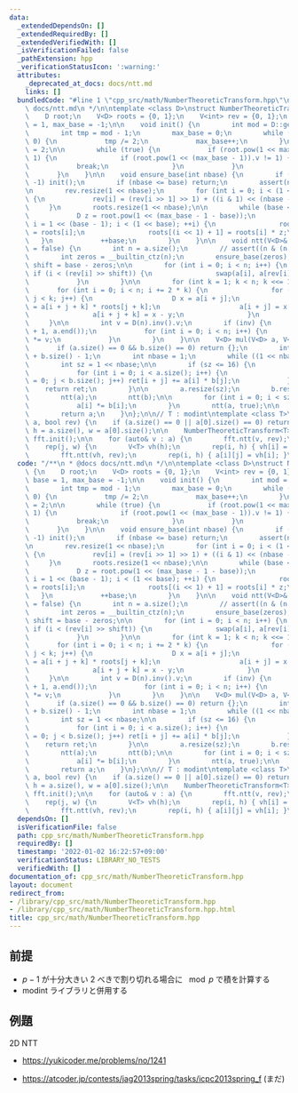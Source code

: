 ```yaml
---
data:
  _extendedDependsOn: []
  _extendedRequiredBy: []
  _extendedVerifiedWith: []
  _isVerificationFailed: false
  _pathExtension: hpp
  _verificationStatusIcon: ':warning:'
  attributes:
    _deprecated_at_docs: docs/ntt.md
    links: []
  bundledCode: "#line 1 \"cpp_src/math/NumberTheoreticTransform.hpp\"\n/**\n * @docs\
    \ docs/ntt.md\n */\n\ntemplate <class D>\nstruct NumberTheoreticTransform {\n\
    \    D root;\n    V<D> roots = {0, 1};\n    V<int> rev = {0, 1};\n    int base\
    \ = 1, max_base = -1;\n\n    void init() {\n        int mod = D::get_mod();\n\
    \        int tmp = mod - 1;\n        max_base = 0;\n        while (tmp % 2 ==\
    \ 0) {\n            tmp /= 2;\n            max_base++;\n        }\n\n        root\
    \ = 2;\n\n        while (true) {\n            if (root.pow(1 << max_base).v ==\
    \ 1) {\n                if (root.pow(1 << (max_base - 1)).v != 1) {\n        \
    \            break;\n                }\n            }\n            root++;\n \
    \       }\n    }\n\n    void ensure_base(int nbase) {\n        if (max_base ==\
    \ -1) init();\n        if (nbase <= base) return;\n        assert(nbase <= max_base);\n\
    \n        rev.resize(1 << nbase);\n        for (int i = 0; i < (1 << nbase); ++i)\
    \ {\n            rev[i] = (rev[i >> 1] >> 1) + ((i & 1) << (nbase - 1));\n   \
    \     }\n        roots.resize(1 << nbase);\n\n        while (base < nbase) {\n\
    \            D z = root.pow(1 << (max_base - 1 - base));\n            for (int\
    \ i = 1 << (base - 1); i < (1 << base); ++i) {\n                roots[i << 1]\
    \ = roots[i];\n                roots[(i << 1) + 1] = roots[i] * z;\n         \
    \   }\n            ++base;\n        }\n    }\n\n    void ntt(V<D>& a, bool inv\
    \ = false) {\n        int n = a.size();\n        // assert((n & (n - 1)) == 0);\n\
    \        int zeros = __builtin_ctz(n);\n        ensure_base(zeros);\n        int\
    \ shift = base - zeros;\n\n        for (int i = 0; i < n; i++) {\n           \
    \ if (i < (rev[i] >> shift)) {\n                swap(a[i], a[rev[i] >> shift]);\n\
    \            }\n        }\n\n        for (int k = 1; k < n; k <<= 1) {\n     \
    \       for (int i = 0; i < n; i += 2 * k) {\n                for (int j = 0;\
    \ j < k; j++) {\n                    D x = a[i + j];\n                    D y\
    \ = a[i + j + k] * roots[j + k];\n                    a[i + j] = x + y;\n    \
    \                a[i + j + k] = x - y;\n                }\n            }\n   \
    \     }\n\n        int v = D(n).inv().v;\n        if (inv) {\n            reverse(a.begin()\
    \ + 1, a.end());\n            for (int i = 0; i < n; i++) {\n                a[i]\
    \ *= v;\n            }\n        }\n    }\n\n    V<D> mul(V<D> a, V<D> b) {\n \
    \       if (a.size() == 0 && b.size() == 0) return {};\n        int s = a.size()\
    \ + b.size() - 1;\n        int nbase = 1;\n        while ((1 << nbase) < s) nbase++;\n\
    \        int sz = 1 << nbase;\n\n        if (sz <= 16) {\n            V<D> ret(s);\n\
    \            for (int i = 0; i < a.size(); i++) {\n                for (int j\
    \ = 0; j < b.size(); j++) ret[i + j] += a[i] * b[j];\n            }\n        \
    \    return ret;\n        }\n\n        a.resize(sz);\n        b.resize(sz);\n\
    \        ntt(a);\n        ntt(b);\n\n        for (int i = 0; i < sz; i++) {\n\
    \            a[i] *= b[i];\n        }\n        ntt(a, true);\n\n        a.resize(s);\n\
    \        return a;\n    }\n};\n\n// T : modint\ntemplate <class T>\nvoid ntt_2d(VV<T>&\
    \ a, bool rev) {\n    if (a.size() == 0 || a[0].size() == 0) return;\n    int\
    \ h = a.size(), w = a[0].size();\n\n    NumberTheoreticTransform<T> fft;\n   \
    \ fft.init();\n\n    for (auto& v : a) {\n        fft.ntt(v, rev);\n    }\n\n\
    \    rep(j, w) {\n        V<T> vh(h);\n        rep(i, h) { vh[i] = a[i][j]; }\n\
    \        fft.ntt(vh, rev);\n        rep(i, h) { a[i][j] = vh[i]; }\n    }\n}\n"
  code: "/**\n * @docs docs/ntt.md\n */\n\ntemplate <class D>\nstruct NumberTheoreticTransform\
    \ {\n    D root;\n    V<D> roots = {0, 1};\n    V<int> rev = {0, 1};\n    int\
    \ base = 1, max_base = -1;\n\n    void init() {\n        int mod = D::get_mod();\n\
    \        int tmp = mod - 1;\n        max_base = 0;\n        while (tmp % 2 ==\
    \ 0) {\n            tmp /= 2;\n            max_base++;\n        }\n\n        root\
    \ = 2;\n\n        while (true) {\n            if (root.pow(1 << max_base).v ==\
    \ 1) {\n                if (root.pow(1 << (max_base - 1)).v != 1) {\n        \
    \            break;\n                }\n            }\n            root++;\n \
    \       }\n    }\n\n    void ensure_base(int nbase) {\n        if (max_base ==\
    \ -1) init();\n        if (nbase <= base) return;\n        assert(nbase <= max_base);\n\
    \n        rev.resize(1 << nbase);\n        for (int i = 0; i < (1 << nbase); ++i)\
    \ {\n            rev[i] = (rev[i >> 1] >> 1) + ((i & 1) << (nbase - 1));\n   \
    \     }\n        roots.resize(1 << nbase);\n\n        while (base < nbase) {\n\
    \            D z = root.pow(1 << (max_base - 1 - base));\n            for (int\
    \ i = 1 << (base - 1); i < (1 << base); ++i) {\n                roots[i << 1]\
    \ = roots[i];\n                roots[(i << 1) + 1] = roots[i] * z;\n         \
    \   }\n            ++base;\n        }\n    }\n\n    void ntt(V<D>& a, bool inv\
    \ = false) {\n        int n = a.size();\n        // assert((n & (n - 1)) == 0);\n\
    \        int zeros = __builtin_ctz(n);\n        ensure_base(zeros);\n        int\
    \ shift = base - zeros;\n\n        for (int i = 0; i < n; i++) {\n           \
    \ if (i < (rev[i] >> shift)) {\n                swap(a[i], a[rev[i] >> shift]);\n\
    \            }\n        }\n\n        for (int k = 1; k < n; k <<= 1) {\n     \
    \       for (int i = 0; i < n; i += 2 * k) {\n                for (int j = 0;\
    \ j < k; j++) {\n                    D x = a[i + j];\n                    D y\
    \ = a[i + j + k] * roots[j + k];\n                    a[i + j] = x + y;\n    \
    \                a[i + j + k] = x - y;\n                }\n            }\n   \
    \     }\n\n        int v = D(n).inv().v;\n        if (inv) {\n            reverse(a.begin()\
    \ + 1, a.end());\n            for (int i = 0; i < n; i++) {\n                a[i]\
    \ *= v;\n            }\n        }\n    }\n\n    V<D> mul(V<D> a, V<D> b) {\n \
    \       if (a.size() == 0 && b.size() == 0) return {};\n        int s = a.size()\
    \ + b.size() - 1;\n        int nbase = 1;\n        while ((1 << nbase) < s) nbase++;\n\
    \        int sz = 1 << nbase;\n\n        if (sz <= 16) {\n            V<D> ret(s);\n\
    \            for (int i = 0; i < a.size(); i++) {\n                for (int j\
    \ = 0; j < b.size(); j++) ret[i + j] += a[i] * b[j];\n            }\n        \
    \    return ret;\n        }\n\n        a.resize(sz);\n        b.resize(sz);\n\
    \        ntt(a);\n        ntt(b);\n\n        for (int i = 0; i < sz; i++) {\n\
    \            a[i] *= b[i];\n        }\n        ntt(a, true);\n\n        a.resize(s);\n\
    \        return a;\n    }\n};\n\n// T : modint\ntemplate <class T>\nvoid ntt_2d(VV<T>&\
    \ a, bool rev) {\n    if (a.size() == 0 || a[0].size() == 0) return;\n    int\
    \ h = a.size(), w = a[0].size();\n\n    NumberTheoreticTransform<T> fft;\n   \
    \ fft.init();\n\n    for (auto& v : a) {\n        fft.ntt(v, rev);\n    }\n\n\
    \    rep(j, w) {\n        V<T> vh(h);\n        rep(i, h) { vh[i] = a[i][j]; }\n\
    \        fft.ntt(vh, rev);\n        rep(i, h) { a[i][j] = vh[i]; }\n    }\n}"
  dependsOn: []
  isVerificationFile: false
  path: cpp_src/math/NumberTheoreticTransform.hpp
  requiredBy: []
  timestamp: '2022-01-02 16:22:57+09:00'
  verificationStatus: LIBRARY_NO_TESTS
  verifiedWith: []
documentation_of: cpp_src/math/NumberTheoreticTransform.hpp
layout: document
redirect_from:
- /library/cpp_src/math/NumberTheoreticTransform.hpp
- /library/cpp_src/math/NumberTheoreticTransform.hpp.html
title: cpp_src/math/NumberTheoreticTransform.hpp
---
```

## 前提
- $p - 1$ が十分大きい $2$ べきで割り切れる場合に $\mod p$ で積を計算する
- modint ライブラリと併用する

## 例題

2D NTT

- https://yukicoder.me/problems/no/1241

- https://atcoder.jp/contests/jag2013spring/tasks/icpc2013spring_f (まだ)